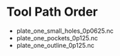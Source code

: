# Tool Path Order
* plate_one_small_holes_0p0625.nc
* plate_one_pockets_0p125.nc
* plate_one_outline_0p125.nc
